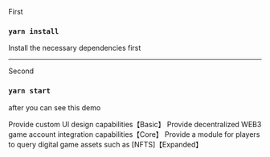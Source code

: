 
First

### `yarn install`


Install the necessary dependencies first

--------------------------
Second

### `yarn start`

after you can see this demo


Provide custom UI design capabilities【Basic】
Provide decentralized WEB3 game account integration capabilities【Core】
Provide a module for players to query digital game assets such as [NFTS]【Expanded】




